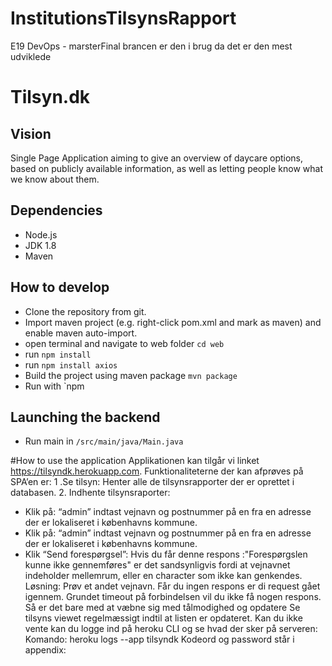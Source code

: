 # InstitutionsTilsynsRapport
E19 DevOps - marsterFinal brancen er den i brug da det er den mest udviklede
# Tilsyn.dk

## Vision
Single Page Application aiming to give an overview of daycare options, based on publicly available information, as well as letting people know what we know about them.


## Dependencies

- Node.js
- JDK 1.8
- Maven

## How to develop

- Clone the repository from git.
- Import maven project (e.g. right-click pom.xml and mark as maven) and enable maven auto-import.
- open terminal and navigate to web folder `cd web`
- run `npm install`
- run `npm install axios`
- Build the project using maven package `mvn package`
- Run with `npm 

## Launching the backend

- Run main in `/src/main/java/Main.java`

#How to use the application
Applikationen kan tilgår vi linket https://tilsyndk.herokuapp.com. 
Funktionaliteterne der kan afprøves på SPA’en er: 
1 .Se tilsyn: Henter alle de tilsynsrapporter der er oprettet i databasen.
2. Indhente tilsynsraporter: 
  - Klik på: “admin” indtast vejnavn og postnummer på en fra en adresse der er lokaliseret i københavns kommune. 
  - Klik på: “admin” indtast vejnavn og postnummer på en fra en adresse der er lokaliseret i københavns kommune. 
  - Klik “Send forespørgsel”:
Hvis du får denne respons :"Forespørgslen kunne ikke gennemføres" er det sandsynligvis fordi at vejnavnet indeholder mellemrum, eller en character som ikke kan genkendes. Løsning: Prøv et andet vejnavn.
Får du ingen respons er di request gået igennem. Grundet timeout på forbindelsen vil du ikke få nogen respons. Så er det bare med at væbne sig med tålmodighed og opdatere Se tilsyns viewet regelmæssigt indtil at listen er opdateret.
Kan du ikke vente kan du logge ind på heroku CLI og se hvad der sker på serveren: 
Komando: heroku logs --app tilsyndk
Kodeord og password står i appendix:
